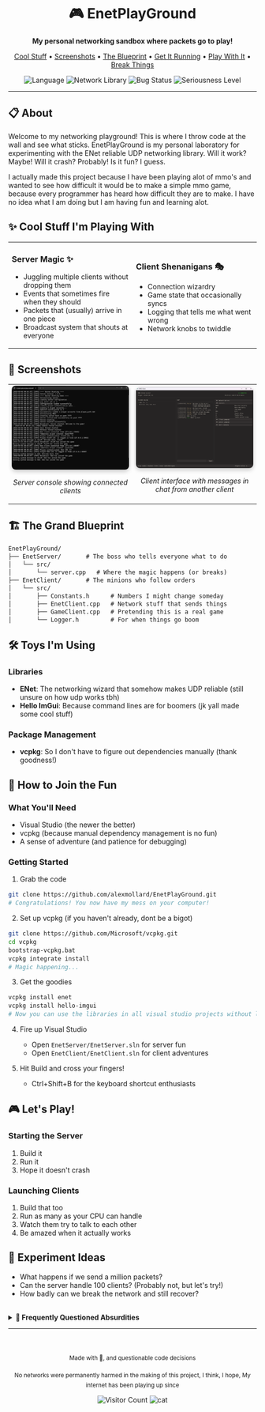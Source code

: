 <div align="center">
  <h1>🎮 EnetPlayGround</h1>
  <p><strong>My personal networking sandbox where packets go to play!</strong></p>
  
  <p>
    <a href="#-cool-stuff-im-playing-with">Cool Stuff</a> •
    <a href="#-screenshots">Screenshots</a> •
    <a href="#-the-grand-blueprint">The Blueprint</a> •
    <a href="#-how-to-join-the-fun">Get It Running</a> •
    <a href="#-lets-play">Play With It</a> •
    <a href="#-experiment-ideas">Break Things</a>
  </p>
  
  <img src="https://img.shields.io/badge/language-C%2B%2B-blue.svg" alt="Language">
  <img src="https://img.shields.io/badge/network-ENet-brightgreen.svg" alt="Network Library">
  <img src="https://img.shields.io/badge/bugs-probably-red.svg" alt="Bug Status">
  <img src="https://img.shields.io/badge/seriousness-not%20much-yellow.svg" alt="Seriousness Level">
</div>

---

## 📋 About

Welcome to my networking playground! This is where I throw code at the wall and see what sticks. EnetPlayGround is my personal laboratory for experimenting with the ENet reliable UDP networking library. Will it work? Maybe! Will it crash? Probably! Is it fun? I guess.

I actually made this project because I have been playing alot of mmo's and wanted to see how difficult it would be to make a simple mmo game, because every programmer has heard how difficult they are to make. I have no idea what I am doing but I am having fun and learning alot.

## ✨ Cool Stuff I'm Playing With

<table>
  <tr>
    <td width="50%">
      <h3>Server Magic ✨</h3>
      <ul>
        <li>Juggling multiple clients without dropping them</li>
        <li>Events that sometimes fire when they should</li>
        <li>Packets that (usually) arrive in one piece</li>
        <li>Broadcast system that shouts at everyone</li>
      </ul>
    </td>
    <td width="50%">
      <h3>Client Shenanigans 🎭</h3>
      <ul>
        <li>Connection wizardry</li>
        <li>Game state that occasionally syncs</li>
        <li>Logging that tells me what went wrong</li>
        <li>Network knobs to twiddle</li>
      </ul>
    </td>
  </tr>
</table>

## 📸 Screenshots

<div align="center">
  <table>
    <tr>
      <td width="50%">
        <img src="docs/FirstServer.png" alt="Server Console" width="100%" style="border-radius: 8px; box-shadow: 0 4px 8px rgba(0,0,0,0.2);">
        <p align="center"><i>Server console showing connected clients</i></p>
      </td>
      <td width="50%">
        <img src="docs/FirstClient.png" alt="Client Interface" width="100%" style="border-radius: 8px; box-shadow: 0 4px 8px rgba(0,0,0,0.2);">
        <p align="center"><i>Client interface with messages in chat from another client</i></p>
      </td>
    </tr>
  </table>
</div>

## 🏗️ The Grand Blueprint

```
EnetPlayGround/
├── EnetServer/       # The boss who tells everyone what to do
│   └── src/
│       └── server.cpp   # Where the magic happens (or breaks)
├── EnetClient/       # The minions who follow orders
│   └── src/
│       ├── Constants.h      # Numbers I might change someday
│       ├── EnetClient.cpp   # Network stuff that sends things
│       ├── GameClient.cpp   # Pretending this is a real game
│       └── Logger.h         # For when things go boom
```

## 🛠️ Toys I'm Using

### Libraries
- **ENet**: The networking wizard that somehow makes UDP reliable (still unsure on how udp works tbh)
- **Hello ImGui**: Because command lines are for boomers (jk yall made some cool stuff)

### Package Management
- **vcpkg**: So I don't have to figure out dependencies manually (thank goodness!)

## 🚀 How to Join the Fun

### What You'll Need
- Visual Studio (the newer the better)
- vcpkg (because manual dependency management is no fun)
- A sense of adventure (and patience for debugging)

### Getting Started

1. Grab the code
```bash
git clone https://github.com/alexmollard/EnetPlayGround.git
# Congratulations! You now have my mess on your computer!
```

2. Set up vcpkg (if you haven't already, dont be a bigot)
```bash
git clone https://github.com/Microsoft/vcpkg.git
cd vcpkg
bootstrap-vcpkg.bat
vcpkg integrate install
# Magic happening...
```

3. Get the goodies
```bash
vcpkg install enet
vcpkg install hello-imgui
# Now you can use the libraries in all visual studio projects without linker hell!
```

4. Fire up Visual Studio
   - Open `EnetServer/EnetServer.sln` for server fun
   - Open `EnetClient/EnetClient.sln` for client adventures
   
5. Hit Build and cross your fingers!
   - Ctrl+Shift+B for the keyboard shortcut enthusiasts

## 🎮 Let's Play!

### Starting the Server
1. Build it
2. Run it
3. Hope it doesn't crash

### Launching Clients
1. Build that too
2. Run as many as your CPU can handle
3. Watch them try to talk to each other
4. Be amazed when it actually works

## 🧪 Experiment Ideas
- What happens if we send a million packets?
- Can the server handle 100 clients? (Probably not, but let's try!)
- How badly can we break the network and still recover?

<!-- Collapsible FAQ Section -->
<br>
<details>
  <summary><b>🤔 Frequently Questioned Absurdities</b></summary>
  
  <p><b>Q: Why ENet instead of literally anything else?</b><br>
  A: Because I when I did a 5 second google search it was between this and RakNet, and RakNet is dead. Also I dont know what I am doing.</p> 

  <p><b>Q: Will this ever be finished?</b><br>
  A: <span title="No, but I'll keep adding things until I get distracted by something shiny">Maybe!</span></p>

  <p><b>Q: Can I use this code for my own projects?</b><br>
  A: I mean, you <i>could</i>, but why would you <i>want</i> to? That's like choosing to eat off the floor when there's a perfectly good table.</p>

  <p><b>Q: How many bugs are there?</b><br>
  A: Too many to count!</p>

  <p><b>Q: Did you test this thoroughly?</b><br>
  A: I clicked the "Run" button and it didn't immediately crash. That counts, right?</p>
  
  <p><b>Q: Is this production-ready?</b><br>
  A: Only if your production standards include "works on my machine" as the sole acceptance criteria.</p>
  
  <p><b>Q: How's the documentation?</b><br>
  A: The code is self-documenting, if you squint hard enough and have a vivid imagination.</p>
  
  <p><b>Q: What's your packet loss rate?</b><br>
  A: Let's just say it's more of a "packet donation program" than a reliable network and im yet to add tracking for it.</p>
  
  <p><b>Q: How many concurrent users can it handle?</b><br>
  A: At least 2, maybe 3 if the planets align and my CPU isn't busy thinking about other things. It also crashes on a second register but ill fix that soon I hope.</p>
  
  <p><b>Q: What's your development roadmap?</b><br>
  A: Step 1: Make it work. Step 2: Wonder why it works. Step 3: Break it while trying to improve it. Step 4: Repeat.</p>

  <p><b>Q: Why are you like this?</b><br>
  A: I think it's because I never learned how to properly use a semicolon. like wtf even is that!</p>

  <p><b>Q: Can I ask more questions?</b><br>
  A: Sure, but I aint promising answers</p>

  <p><b>Q: Why are you still reading this?</b><br>
  A: I have no idea, I thought you would have left by now</p>

  <p><b>Q: Are you okay?</b><br>
  A: I am not sure, I have been staring at this screen for a while now</p>

  <p><b>Q: Do you need help?</b><br>
  A: I am fine, Im going to go to bed now</p>

</details>

---

<div align="center">
  <br>
  <p><sub>Made with 🍕, and questionable code decisions</sub></p>
  <p><sub>No networks were permanently harmed in the making of this project, I think, I hope, My internet has been playing up since</sub></p>
  <img src="http://estruyf-github.azurewebsites.net/api/VisitorHit?user=alexmollard&repo=EnetPlayGround&countColorcountColor&countColor=%237B1E7B" alt="Visitor Count" />
  <img src="https://media1.tenor.com/m/aGA-AhVPXS0AAAAd/gato-enojado-insano-waza.gif" alt="cat" width="200px">
</div>